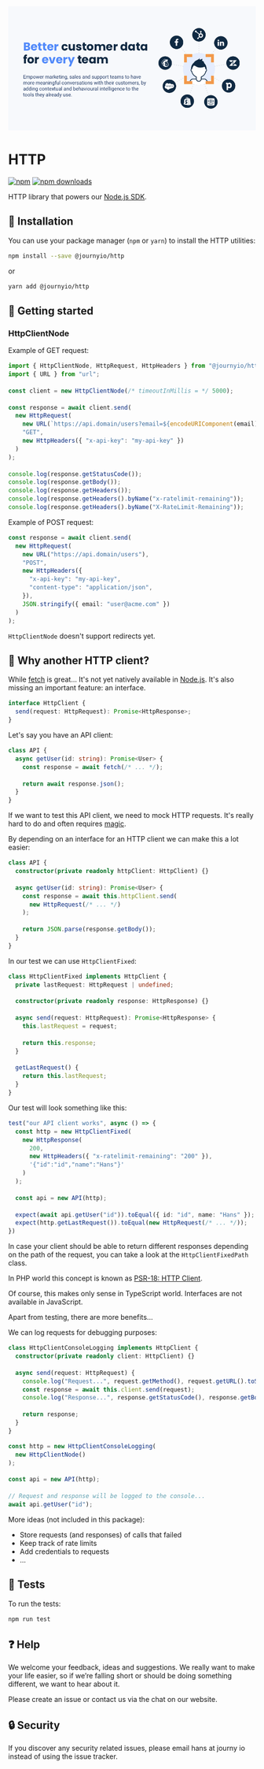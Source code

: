 [![journy.io](banner.png)](https://journy.io/?utm_source=github&utm_content=readme-http)

# HTTP

[![npm](https://img.shields.io/npm/v/@journyio/http?color=%234d84f5&style=flat-square)](https://www.npmjs.com/package/@journyio/http)
[![npm downloads](https://img.shields.io/npm/dm/@journyio/http?style=flat-square)](https://www.npmjs.com/package/@journyio/http)

HTTP library that powers our [Node.js SDK](https://github.com/journy-io/js-sdk).

## 💾 Installation

You can use your package manager (`npm` or `yarn`) to install the HTTP utilities:

```bash
npm install --save @journyio/http
```
or
```bash
yarn add @journyio/http
```

## 🔌 Getting started

### HttpClientNode

Example of GET request:

```ts
import { HttpClientNode, HttpRequest, HttpHeaders } from "@journyio/http";
import { URL } from "url";

const client = new HttpClientNode(/* timeoutInMillis = */ 5000);

const response = await client.send(
  new HttpRequest(
    new URL(`https://api.domain/users?email=${encodeURIComponent(email)}`),
    "GET",
    new HttpHeaders({ "x-api-key": "my-api-key" })
  )
);

console.log(response.getStatusCode());
console.log(response.getBody());
console.log(response.getHeaders());
console.log(response.getHeaders().byName("x-ratelimit-remaining"));
console.log(response.getHeaders().byName("X-RateLimit-Remaining"));
```

Example of POST request:

```ts
const response = await client.send(
  new HttpRequest(
    new URL("https://api.domain/users"),
    "POST",
    new HttpHeaders({
      "x-api-key": "my-api-key",
      "content-type": "application/json",
    }),
    JSON.stringify({ email: "user@acme.com" })
  )
);
```

`HttpClientNode` doesn't support redirects yet.

## 🤔️ Why another HTTP client?

While [fetch](https://developer.mozilla.org/en-US/docs/Web/API/Fetch_API/Using_Fetch) is great... It's not yet natively available in [Node.js](https://github.com/nodejs/node/issues/19393). It's also missing an important feature: an interface.

```ts
interface HttpClient {
  send(request: HttpRequest): Promise<HttpResponse>;
}
```

Let's say you have an API client:

```ts
class API {
  async getUser(id: string): Promise<User> {
    const response = await fetch(/* ... */);

    return await response.json();
  }
}
```

If we want to test this API client, we need to mock HTTP requests. It's really hard to do and often requires [magic](https://github.com/nock/nock).

By depending on an interface for an HTTP client we can make this a lot easier:

```ts
class API {
  constructor(private readonly httpClient: HttpClient) {}

  async getUser(id: string): Promise<User> {
    const response = await this.httpClient.send(
      new HttpRequest(/* ... */)
    );

    return JSON.parse(response.getBody());
  }
}
```

In our test we can use `HttpClientFixed`:

```ts
class HttpClientFixed implements HttpClient {
  private lastRequest: HttpRequest | undefined;

  constructor(private readonly response: HttpResponse) {}

  async send(request: HttpRequest): Promise<HttpResponse> {
    this.lastRequest = request;

    return this.response;
  }

  getLastRequest() {
    return this.lastRequest;
  }
}
```

Our test will look something like this:

```ts
test("our API client works", async () => {
  const http = new HttpClientFixed(
    new HttpResponse(
      200,
      new HttpHeaders({ "x-ratelimit-remaining": "200" }),
      '{"id":"id","name":"Hans"}'
    )
  );

  const api = new API(http);

  expect(await api.getUser("id")).toEqual({ id: "id", name: "Hans" });
  expect(http.getLastRequest()).toEqual(new HttpRequest(/* ... */));
})
```

In case your client should be able to return different responses depending on the path of the request, you can take a look at the `HttpClientFixedPath` class.

In PHP world this concept is known as [PSR-18: HTTP Client](https://www.php-fig.org/psr/psr-18/).

Of course, this makes only sense in TypeScript world. Interfaces are not available in JavaScript.

Apart from testing, there are more benefits...

We can log requests for debugging purposes:

```ts
class HttpClientConsoleLogging implements HttpClient {
  constructor(private readonly client: HttpClient) {}

  async send(request: HttpRequest) {
    console.log("Request...", request.getMethod(), request.getURL().toString());
    const response = await this.client.send(request);
    console.log("Response...", response.getStatusCode(), response.getBody());

    return response;
  }
}
```

```ts
const http = new HttpClientConsoleLogging(
  new HttpClientNode()
);

const api = new API(http);

// Request and response will be logged to the console...
await api.getUser("id");
```

More ideas (not included in this package):
- Store requests (and responses) of calls that failed
- Keep track of rate limits
- Add credentials to requests
- ...

## 💯 Tests

To run the tests:

```bash
npm run test
```

## ❓ Help

We welcome your feedback, ideas and suggestions. We really want to make your life easier, so if we’re falling short or should be doing something different, we want to hear about it.

Please create an issue or contact us via the chat on our website.

## 🔒 Security

If you discover any security related issues, please email hans at journy io instead of using the issue tracker.
